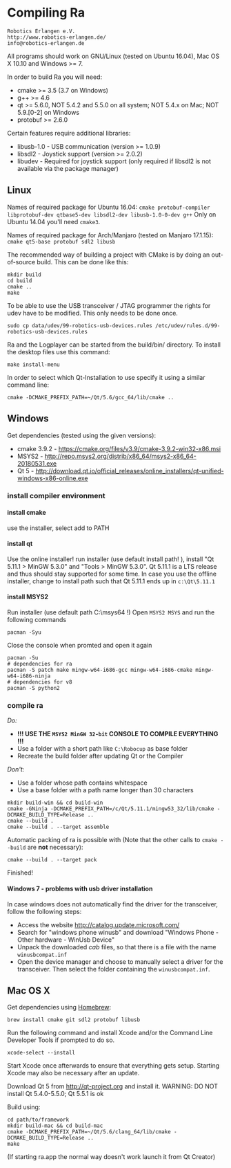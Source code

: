 # Compiling Ra

    Robotics Erlangen e.V.
    http://www.robotics-erlangen.de/
    info@robotics-erlangen.de


All programs should work on GNU/Linux (tested on Ubuntu 16.04), Mac OS X 10.10 and Windows >= 7.

In order to build Ra you will need:
 * cmake >= 3.5 (3.7 on Windows)
 * g++ >= 4.6
 * qt >= 5.6.0, NOT 5.4.2 and 5.5.0 on all system; NOT 5.4.x on Mac; NOT 5.9.[0-2] on Windows
 * protobuf >= 2.6.0

Certain features require additional libraries:
 * libusb-1.0 - USB communication (version >= 1.0.9)
 * libsdl2 - Joystick support (version >= 2.0.2)
 * libudev - Required for joystick support (only required if libsdl2 is not available via the package manager)

## Linux
Names of required package for Ubuntu 16.04: `cmake protobuf-compiler libprotobuf-dev qtbase5-dev libsdl2-dev libusb-1.0-0-dev g++`
Only on Ubuntu 14.04 you'll need `cmake3`.

Names of required package for Arch/Manjaro (tested on Manjaro 17.1.15): `cmake qt5-base protobuf sdl2 libusb`

The recommended way of building a project with CMake is by doing an
out-of-source build. This can be done like this:

```
mkdir build
cd build
cmake ..
make
```

To be able to use the USB transceiver / JTAG programmer the rights for udev have to be modified.
This only needs to be done once.
```
sudo cp data/udev/99-robotics-usb-devices.rules /etc/udev/rules.d/99-robotics-usb-devices.rules
```

Ra and the Logplayer can be started from the build/bin/ directory.
To install the desktop files use this command:
```
make install-menu
```

In order to select which Qt-Installation to use specify it using a similar command line:
```
cmake -DCMAKE_PREFIX_PATH=~/Qt/5.6/gcc_64/lib/cmake ..
```

## Windows
Get dependencies (tested using the given versions):
* cmake 3.9.2 - https://cmake.org/files/v3.9/cmake-3.9.2-win32-x86.msi
* MSYS2 - http://repo.msys2.org/distrib/x86_64/msys2-x86_64-20180531.exe
* Qt 5 - http://download.qt.io/official_releases/online_installers/qt-unified-windows-x86-online.exe

### install compiler environment

#### install cmake
use the installer, select add to PATH

#### install qt
Use the online installer! run installer (use default install path! ), install "Qt 5.11.1 > MinGW 5.3.0" and "Tools > MinGW 5.3.0". Qt 5.11.1 is a LTS release and thus should stay supported for some time.
In case you use the offline installer, change to install path such that Qt 5.11.1 ends up in `c:\Qt\5.11.1`

#### install MSYS2
Run installer (use default path C:\msys64 !)
Open `MSYS2 MSYS` and run the following commands
```
pacman -Syu
```
Close the console when promted and open it again
```
pacman -Su
# dependencies for ra
pacman -S patch make mingw-w64-i686-gcc mingw-w64-i686-cmake mingw-w64-i686-ninja
# dependencies for v8
pacman -S python2
```

### compile ra
*Do:*
- **!!! USE THE `MSYS2 MinGW 32-bit` CONSOLE TO COMPILE EVERYTHING !!!**
- Use a folder with a short path like `C:\Robocup` as base folder
- Recreate the build folder after updating Qt or the Compiler

*Don't:*
- Use a folder whose path contains whitespace
- Use a base folder with a path name longer than 30 characters

```
mkdir build-win && cd build-win
cmake -GNinja -DCMAKE_PREFIX_PATH=/c/Qt/5.11.1/mingw53_32/lib/cmake -DCMAKE_BUILD_TYPE=Release ..
cmake --build .
cmake --build . --target assemble
```

Automatic packing of ra is possible with (Note that the other calls to `cmake --build` are **not** necessary):
```
cmake --build . --target pack
```

Finished!


#### Windows 7 - problems with usb driver installation
In case windows does not automatically find the driver for the transceiver, follow
the following steps:
- Access the website http://catalog.update.microsoft.com/
- Search for "windows phone winusb" and download "Windows Phone - Other hardware - WinUsb Device"
- Unpack the downloaded _cab_ files, so that there is a file with the name `winusbcompat.inf`
- Open the device manager and choose to manually select a driver for the transceiver.
  Then select the folder containing the `winusbcompat.inf`.


## Mac OS X
Get dependencies using [Homebrew](http://brew.sh):
```
brew install cmake git sdl2 protobuf libusb
```
Run the following command and install Xcode and/or the Command Line Developer Tools if prompted to do so.
```
xcode-select --install
```
Start Xcode once afterwards to ensure that everything gets setup. Starting Xcode may also be necessary after an update.

Download Qt 5 from http://qt-project.org and install it.
WARNING: DO NOT install Qt 5.4.0-5.5.0; Qt 5.5.1 is ok

Build using:
```
cd path/to/framework
mkdir build-mac && cd build-mac
cmake -DCMAKE_PREFIX_PATH=~/Qt/5.6/clang_64/lib/cmake -DCMAKE_BUILD_TYPE=Release ..
make
```

(If starting ra.app the normal way doesn't work launch it from Qt Creator)
